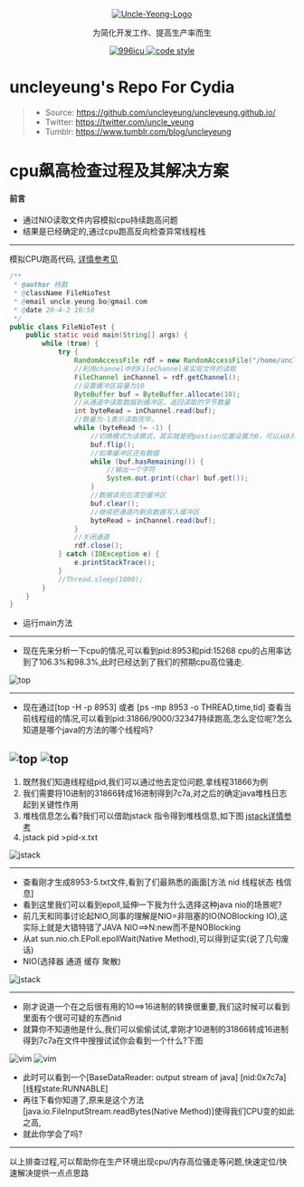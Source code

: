 <p align="center">
  <a href="https://github.com/uncleyeung">
   <img alt="Uncle-Yeong-Logo" src="https://raw.githubusercontent.com/uncleyeung/uncleyeung.github.io/master/web/img/logo1.jpg">
  </a>
</p>

<p align="center">
  为简化开发工作、提高生产率而生
</p>

<p align="center">
  
  <a href="https://github.com/996icu/996.ICU/blob/master/LICENSE">
    <img alt="996icu" src="https://img.shields.io/badge/license-NPL%20(The%20996%20Prohibited%20License)-blue.svg">
  </a>

  <a href="https://www.apache.org/licenses/LICENSE-2.0">
    <img alt="code style" src="https://img.shields.io/badge/license-Apache%202-4EB1BA.svg?style=flat-square">
  </a>
</p>

# uncleyeung's Repo For Cydia
> * Source: https://github.com/uncleyeung/uncleyeung.github.io/
> * Twitter: https://twitter.com/uncle_yeung
> * Tumblr: https://www.tumblr.com/blog/uncleyeung
# cpu飙高检查过程及其解决方案
#### 前言
+ 通过NIO读取文件内容模拟cpu持续跑高问题
+ 结果是已经确定的,通过cpu跑高反向检查异常线程栈
---
模拟CPU跑高代码, [详情参考见](https://github.com/uncleyeung/yeung-java-controller-test/blob/master/src/main/java/com/uncle/controller/nio/FileNioTest.java)


```java
/**
 * @author 杨戬
 * @className FileNioTest
 * @email uncle.yeung.bo@gmail.com
 * @date 20-4-2 10:50
 */
public class FileNioTest {
    public static void main(String[] args) {
        while (true) {
            try {
                RandomAccessFile rdf = new RandomAccessFile("/home/uncle/tmp/hello.txt", "rw");
                //利用channel中的FileChannel来实现文件的读取
                FileChannel inChannel = rdf.getChannel();
                //设置缓冲区容量为10
                ByteBuffer buf = ByteBuffer.allocate(10);
                //从通道中读取数据到缓冲区，返回读取的字节数量
                int byteRead = inChannel.read(buf);
                //数量为-1表示读取完毕。
                while (byteRead != -1) {
                    //切换模式为读模式，其实就是把postion位置设置为0，可以从0开始读取
                    buf.flip();
                    //如果缓冲区还有数据
                    while (buf.hasRemaining()) {
                        //输出一个字符
                        System.out.print((char) buf.get());
                    }
                    //数据读完后清空缓冲区
                    buf.clear();
                    //继续把通道内剩余数据写入缓冲区
                    byteRead = inChannel.read(buf);
                }
                //关闭通道
                rdf.close();
            } catch (IOException e) {
                e.printStackTrace();
            }
            //Thread.sleep(1000);
        }
    }
}
``` 
+ 运行main方法
---
+ 现在先来分析一下cpu的情况,可以看到pid:8953和pid:15268 cpu的占用率达到了106.3%和98.3%,此时已经达到了我们的预期cpu高位骚走.

![top](img/top-1.png "top 情况")

---
+  现在通过[top -H -p 8953] 或者 [ps -mp 8953 -o THREAD,time,tid] 查看当前线程组的情况,可以看到pid:31866/9000/32347持续跑高,怎么定位呢?怎么知道是哪个java的方法的哪个线程吗?


![top](img/top-2.png "top -H -p 情况")
![top](img/ps-1.png "top -H -p 情况")
---
1. 既然我们知道线程组pid,我们可以通过他去定位问题,拿线程31866为例
2. 我们需要将10进制的31866转成16进制得到7c7a,对之后的确定java堆栈日志起到关键性作用
3. 堆栈信息怎么看?我们可以借助jstack 指令得到堆栈信息,如下图 [jstack详情参考](https://www.iteye.com/blog/guafei-1815222)
4. jstack pid >pid-x.txt

![jstack](img/jstack.png "jstack pid >pid-x.txt")

---
+ 查看刚才生成8953-5.txt文件,看到了们最熟悉的画面[方法 nid 线程状态 栈信息]
+ 看到这里我们可以看到epoll,延伸一下我为什么选择这种java nio的场景呢?
+ 前几天和同事讨论起NIO,同事的理解是NIO=非阻塞的IO(NOBlocking IO),这实际上就是大错特错了JAVA NIO==>N:new而不是NOBlocking
+ 从at sun.nio.ch.EPoll.epollWait(Native Method),可以得到证实(说了几句废话)
+ NIO(选择器 通道 缓存 聚散)

![jstack](img/vim-1.png "jstack pid >pid-x.txt")

---
+ 刚才说道一个在之后很有用的10==>16进制的转换很重要,我们这时候可以看到里面有个很可可疑的东西nid
+ 就算你不知道他是什么,我们可以偷偷试试,拿刚才10进制的31866转成16进制得到7c7a在文件中搜搜试试你会看到一个什么?下图

![vim](img/vim-2.png "jstack pid >pid-x.txt")
![vim](img/vim-3.png "jstack pid >pid-x.txt")

+ 此时可以看到一个[BaseDataReader: output stream of java] [nid:0x7c7a] [线程state:RUNNABLE]
+ 再往下看你知道了,原来是这个方法[java.io.FileInputStream.readBytes(Native Method)]使得我们CPU变的如此之高,
+ 就此你学会了吗?
---
以上排查过程,可以帮助你在生产环境出现cpu/内存高位骚走等问题,快速定位/快速解决提供一点点思路